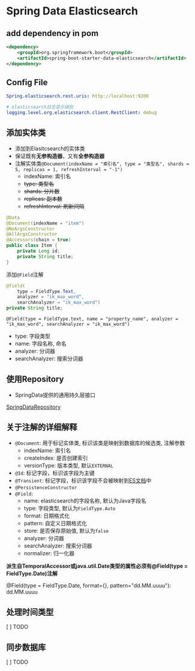 # Spring Data Elasticsearch

## add dependency in pom

```xml
<dependency>
    <groupId>org.springframework.boot</groupId>
    <artifactId>spring-boot-starter-data-elasticsearch</artifactId>
</dependency>
```

## Config File

```yml
Spring.elasticsearch.rest.uris: http://localhost:9200

# elasticsearch日志显示级别
logging.level.org.elasticsearch.client.RestClient: debug
```

## 添加实体类

- 添加到Elasitcsearch的实体类
- 保证既有**无参构造器**，又有**全参构造器**
- 注解实体类`@Document(indexName = "索引名", type = "类型名", shards = 5, replicas = 1, refreshInterval = "-1")`
    - indexName: 索引名
    - ~~type: 类型名~~
    - ~~shards: 分片数~~
    - ~~replicas: 副本数~~
    - ~~refreshInterval: 刷新间隔~~

```java
@Data
@Document(indexName = "item")
@NoArgsConstructor
@AllArgsConstructor
@Accessors(chain = true)
public class Item {
    private Long id;
    private String title;
}
```

添加`@Field`注解

```java
@field(
    type = FieldType.Text,
    analyzer = "ik_max_word",
    searchAnalyzer = "ik_max_word")
private String title;
```

`@Field(type = FieldType.text, name = "property_name", analyzer = "ik_max_word", searchAnalyzer = "ik_max_word")`

- type: 字段类型
- name: 字段名称, 命名
- analyzer: 分词器
- searchAnalyzer: 搜索分词器

## 使用Repository

- SpringData提供的通用持久层接口

[SpringDataRepository](springdata-elasticsearch-repository.md)

## 关于注解的详细解释

- `@Document`: 用于标记实体类, 标识该类是映射到数据库的候选类, 注解参数
  - indexName: 索引名
  - createIndex: 是否创建索引
  - versionType: 版本类型, 默认`EXTERNAL`
- `@Id`: 标记字段，标识该字段为主键
- `@Transient`: 标记字段，标识该字段不会被映射到[ES文档](elasticsearch-terms.md#document(文档))中
- `@PersistenceConstructor`
- `@Field`:
  - name: elasticsearch的字段名称, 默认为Java字段名
  - type: 字段类型, 默认为`FieldType.Auto`
  - format: 日期格式化
  - pattern: 自定义日期格式化
  - store: 是否保存原始值, 默认为`false`
  - analyzer: 分词器
  - searchAnalyzer: 搜索分词器
  - normalizer: 归一化器

**派生自TemporalAccessor或java.util.Date类型的属性必须有@Field(type = FieldType.Date)注解**

@Field(type = FieldType.Date, format={}, pattern="dd.MM.uuuu"): dd.MM.uuuu

## 处理时间类型

[ ] TODO

## 同步数据库

[ ] TODO
